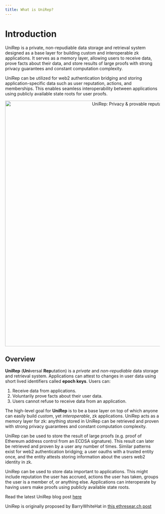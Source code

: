 ```yaml
---
title: What is UniRep?
---
```


# Introduction

UniRep is a private, non-repudiable data storage and retrieval system designed as a base layer for building custom and interoperable zk applications. It serves as a memory layer, allowing users to receive data, prove facts about their data, and store results of large proofs with strong privacy guarantees and constant computation complexity. 

UniRep can be utilized for web2 authentication bridging and storing application-specific data such as user reputation, actions, and memberships. This enables seamless interoperability between applications using publicly available state roots for user proofs.

<center><img src="/img/unirep-banner.png" alt="UniRep: Privacy &#x26; provable reputation" width="800px" /></center>

## Overview

**UniRep** (**Uni**versal **Rep**utation) is a _private_ and _non-repudiable_ data storage and retrieval system. Applications can attest to changes in user data using short lived identifiers called **epoch keys**. Users can:

1. Receive data from applications.
2. Voluntarily prove facts about their user data.
3. Users cannot refuse to receive data from an application.

The high-level goal for **UniRep** is to be a base layer on top of which anyone can easily build _custom_, yet _interoperable_, zk applications. UniRep acts as a memory layer for zk: anything stored in UniRep can be retrieved and proven with strong privacy guarantees and constant computation complexity.

UniRep can be used to store the result of large proofs (e.g. proof of Ethereum address control from an ECDSA signature). This result can later be retrieved and proven by a user any number of times. Similar patterns exist for web2 authentication bridging; a user oauths with a trusted entity once, and the entity attests storing information about the users web2 identity in zk.

UniRep can be used to store data important to applications. This might include reputation the user has accrued, actions the user has taken, groups the user is a member of, or anything else. Applications can interoperate by having users make proofs using publicly available state roots.

Read the latest UniRep blog post [here](https://mirror.xyz/privacy-scaling-explorations.eth/FCVVfy-TQ6R7_wavKj1lCr5dd1zqRvwjnDOYRM5NtsE)

UniRep is originally proposed by BarryWhiteHat in [this ethresear.ch post](https://ethresear.ch/t/anonymous-reputation-risking-and-burning/3926)
